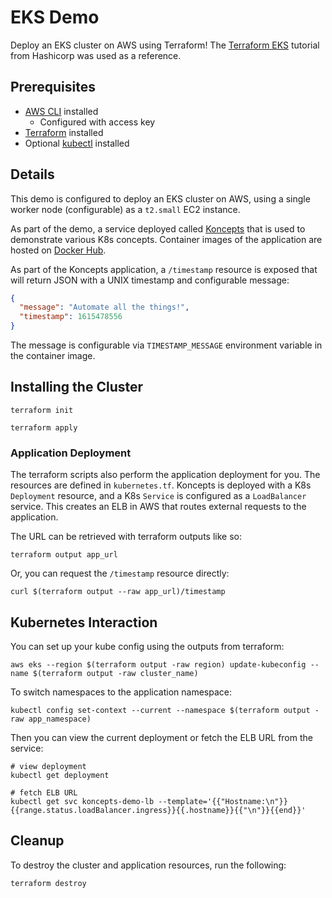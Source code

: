 # EKS Demo

Deploy an EKS cluster on AWS using Terraform! The [Terraform EKS](https://learn.hashicorp.com/tutorials/terraform/eks) tutorial from Hashicorp was used as a reference.

## Prerequisites

* [AWS CLI](https://aws.amazon.com/cli/) installed
    * Configured with access key
* [Terraform](https://www.terraform.io/downloads.html) installed
* Optional [kubectl](https://kubectl.docs.kubernetes.io/installation/kubectl/) installed


## Details

This demo is configured to deploy an EKS cluster on AWS, using a single worker node (configurable) as a `t2.small` EC2 instance.

As part of the demo, a service deployed called [Koncepts](https://github.com/smrowley/koncepts) that is used to demonstrate various K8s concepts. Container images of the application are hosted on [Docker Hub](https://hub.docker.com/r/srowley/koncepts).

As part of the Koncepts application, a `/timestamp` resource is exposed that will return JSON with a UNIX timestamp and configurable message:

```json
{
  "message": "Automate all the things!",
  "timestamp": 1615478556
}
```

The message is configurable via `TIMESTAMP_MESSAGE` environment variable in the container image.

## Installing the Cluster

```
terraform init

terraform apply
```

### Application Deployment

The terraform scripts also perform the application deployment for you. The resources are defined in `kubernetes.tf`. Koncepts is deployed with a K8s `Deployment` resource, and a K8s `Service` is configured as a `LoadBalancer` service. This creates an ELB in AWS that routes external requests to the application.

The URL can be retrieved with terraform outputs like so:

```
terraform output app_url
```

Or, you can request the `/timestamp` resource directly:

```
curl $(terraform output --raw app_url)/timestamp
```

## Kubernetes Interaction

You can set up your kube config using the outputs from terraform:

```
aws eks --region $(terraform output -raw region) update-kubeconfig --name $(terraform output -raw cluster_name)
```

To switch namespaces to the application namespace:

```
kubectl config set-context --current --namespace $(terraform output -raw app_namespace)
```

Then you can view the current deployment or fetch the ELB URL from the service:

```
# view deployment
kubectl get deployment

# fetch ELB URL
kubectl get svc koncepts-demo-lb --template='{{"Hostname:\n"}}{{range.status.loadBalancer.ingress}}{{.hostname}}{{"\n"}}{{end}}'
```

## Cleanup

To destroy the cluster and application resources, run the following:

```
terraform destroy
```